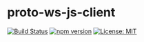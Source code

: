 # proto-ws-js-client

[![Build Status](https://travis-ci.com/Meet-Open-Source/proto-ws-js-client.svg?branch=main)](https://travis-ci.com/Meet-Open-Source/proto-ws-js-client)
[![npm version](https://badge.fury.io/js/proto-ws-js-client.svg)](https://badge.fury.io/js/proto-ws-js-client)
[![License: MIT](https://img.shields.io/badge/License-MIT-yellow.svg)](https://opensource.org/licenses/MIT)
